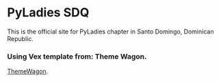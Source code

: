 # PyLadies SDQ

This is the official site for PyLadies chapter in Santo Domingo, Dominican Republic.


### Using Vex template from: Theme Wagon.
<a href="https://themewagon.com/">ThemeWagon</a>.

